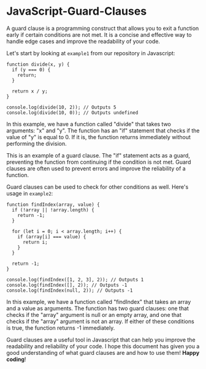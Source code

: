 # JavaScript-Guard-Clauses

A guard clause is a programming construct that allows you to exit a function early if certain conditions are not met. It is a concise and effective way to handle edge cases and improve the readability of your code.

Let's start by looking at `example1` from our repository in Javascript:

```
function divide(x, y) {
  if (y === 0) {
    return;
  }

  return x / y;
}

console.log(divide(10, 2)); // Outputs 5
console.log(divide(10, 0)); // Outputs undefined
```

In this example, we have a function called "divide" that takes two arguments: "x" and "y". The function has an "if" statement that checks if the value of "y" is equal to 0. If it is, the function returns immediately without performing the division.

This is an example of a guard clause. The "if" statement acts as a guard, preventing the function from continuing if the condition is not met. Guard clauses are often used to prevent errors and improve the reliability of a function.

Guard clauses can be used to check for other conditions as well. Here's usage in `example2`:

```
function findIndex(array, value) {
  if (!array || !array.length) {
    return -1;
  }

  for (let i = 0; i < array.length; i++) {
    if (array[i] === value) {
      return i;
    }
  }

  return -1;
}

console.log(findIndex([1, 2, 3], 2)); // Outputs 1
console.log(findIndex([], 2)); // Outputs -1
console.log(findIndex(null, 2)); // Outputs -1
```

In this example, we have a function called "findIndex" that takes an array and a value as arguments. The function has two guard clauses: one that checks if the "array" argument is null or an empty array, and one that checks if the "array" argument is not an array. If either of these conditions is true, the function returns -1 immediately.

Guard clauses are a useful tool in Javascript that can help you improve the readability and reliability of your code. I hope this document has given you a good understanding of what guard clauses are and how to use them! **Happy coding**!


